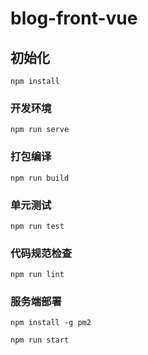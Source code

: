 # blog-front-vue

## 初始化
```
npm install
```

### 开发环境
```
npm run serve
```

### 打包编译
```
npm run build
```

### 单元测试
```
npm run test
```

### 代码规范检查
```
npm run lint
```

### 服务端部署
```
npm install -g pm2

npm run start
```

